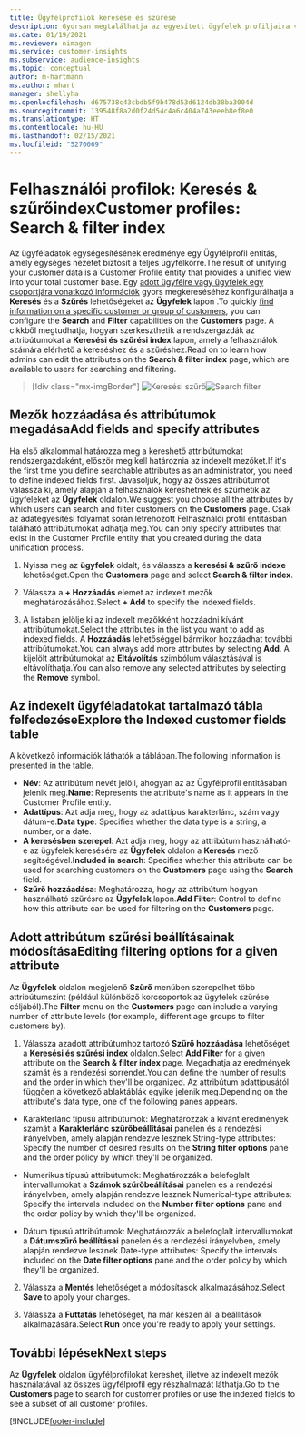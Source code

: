 ```yaml
---
title: Ügyfélprofilok keresése és szűrése
description: Gyorsan megtalálhatja az egyesített ügyfelek profiljaira vonatkozó információkat, és szűrhet a megadott attribútumokra.
ms.date: 01/19/2021
ms.reviewer: nimagen
ms.service: customer-insights
ms.subservice: audience-insights
ms.topic: conceptual
author: m-hartmann
ms.author: mhart
manager: shellyha
ms.openlocfilehash: d675738c43cbdb5f9b478d53d6124db38ba3004d
ms.sourcegitcommit: 139548f8a2d0f24d54c4a6c404a743eeeb8ef8e0
ms.translationtype: HT
ms.contentlocale: hu-HU
ms.lasthandoff: 02/15/2021
ms.locfileid: "5270069"
---
```

# <a name="customer-profiles-search--filter-index"></a><span data-ttu-id="00155-103">Felhasználói profilok: Keresés & szűrőindex</span><span class="sxs-lookup"><span data-stu-id="00155-103">Customer profiles: Search & filter index</span></span>

<span data-ttu-id="00155-104">Az ügyféladatok egységesítésének eredménye egy Ügyfélprofil entitás, amely egységes nézetet biztosít a teljes ügyfélkörre.</span><span class="sxs-lookup"><span data-stu-id="00155-104">The result of unifying your customer data is a Customer Profile entity that provides a unified view into your total customer base.</span></span> <span data-ttu-id="00155-105">Egy [adott ügyfélre vagy ügyfelek egy csoportjára vonatkozó információk](customer-profiles.md) gyors megkereséséhez konfigurálhatja a **Keresés** és a **Szűrés** lehetőségeket az **Ügyfelek** lapon .</span><span class="sxs-lookup"><span data-stu-id="00155-105">To quickly [find information on a specific customer or group of customers](customer-profiles.md), you can configure the **Search** and **Filter** capabilities on the **Customers** page.</span></span> <span data-ttu-id="00155-106">A cikkből megtudhatja, hogyan szerkeszthetik a rendszergazdák az attribútumokat a **Keresési és szűrési index** lapon, amely a felhasználók számára elérhető a kereséshez és a szűréshez.</span><span class="sxs-lookup"><span data-stu-id="00155-106">Read on to learn how admins can edit the attributes on the **Search & filter index** page, which are available to users for searching and filtering.</span></span>

> [!div class="mx-imgBorder"]
> <span data-ttu-id="00155-107">![Keresési szűrő](media/search-filter.png "Keresési szűrő")</span><span class="sxs-lookup"><span data-stu-id="00155-107">![Search filter](media/search-filter.png "Search filter")</span></span>

## <a name="add-fields-and-specify-attributes"></a><span data-ttu-id="00155-108">Mezők hozzáadása és attribútumok megadása</span><span class="sxs-lookup"><span data-stu-id="00155-108">Add fields and specify attributes</span></span>

<span data-ttu-id="00155-109">Ha első alkalommal határozza meg a kereshető attribútumokat rendszergazdaként, először meg kell határoznia az indexelt mezőket.</span><span class="sxs-lookup"><span data-stu-id="00155-109">If it's the first time you define searchable attributes as an administrator, you need to define indexed fields first.</span></span> <span data-ttu-id="00155-110">Javasoljuk, hogy az összes attribútumot válassza ki, amely alapján a felhasználók kereshetnek és szűrhetik az ügyfeleket az **Ügyfelek** oldalon.</span><span class="sxs-lookup"><span data-stu-id="00155-110">We suggest you choose all the attributes by which users can search and filter customers on the **Customers** page.</span></span> <span data-ttu-id="00155-111">Csak az adategyesítési folyamat során létrehozott Felhasználói profil entitásban található attribútumokat adhatja meg.</span><span class="sxs-lookup"><span data-stu-id="00155-111">You can only specify attributes that exist in the Customer Profile entity that you created during the data unification process.</span></span>

1. <span data-ttu-id="00155-112">Nyissa meg az **ügyfelek** oldalt, és válassza a **keresési & szűrő indexe** lehetőséget.</span><span class="sxs-lookup"><span data-stu-id="00155-112">Open the **Customers** page and select **Search & filter index**.</span></span>

2. <span data-ttu-id="00155-113">Válassza a **+ Hozzáadás** elemet az indexelt mezők meghatározásához.</span><span class="sxs-lookup"><span data-stu-id="00155-113">Select **+ Add** to specify the indexed fields.</span></span>

3. <span data-ttu-id="00155-114">A listában jelölje ki az indexelt mezőkként hozzáadni kívánt attribútumokat.</span><span class="sxs-lookup"><span data-stu-id="00155-114">Select the attributes in the list you want to add as indexed fields.</span></span> <span data-ttu-id="00155-115">A **Hozzáadás** lehetőséggel bármikor hozzáadhat további attribútumokat.</span><span class="sxs-lookup"><span data-stu-id="00155-115">You can always add more attributes by selecting **Add**.</span></span> <span data-ttu-id="00155-116">A kijelölt attribútumokat az **Eltávolítás** szimbólum választásával is eltávolíthatja.</span><span class="sxs-lookup"><span data-stu-id="00155-116">You can also remove any selected attributes by selecting the **Remove** symbol.</span></span>

## <a name="explore-the-indexed-customer-fields-table"></a><span data-ttu-id="00155-117">Az indexelt ügyféladatokat tartalmazó tábla felfedezése</span><span class="sxs-lookup"><span data-stu-id="00155-117">Explore the Indexed customer fields table</span></span>

<span data-ttu-id="00155-118">A következő információk láthatók a táblában.</span><span class="sxs-lookup"><span data-stu-id="00155-118">The following information is presented in the table.</span></span>

- <span data-ttu-id="00155-119">**Név**: Az attribútum nevét jelöli, ahogyan az az Ügyfélprofil entitásában jelenik meg.</span><span class="sxs-lookup"><span data-stu-id="00155-119">**Name**: Represents the attribute's name as it appears in the Customer Profile entity.</span></span>
- <span data-ttu-id="00155-120">**Adattípus**: Azt adja meg, hogy az adattípus karakterlánc, szám vagy dátum-e.</span><span class="sxs-lookup"><span data-stu-id="00155-120">**Data type**: Specifies whether the data type is a string, a number, or a date.</span></span>
- <span data-ttu-id="00155-121">**A keresésben szerepel**: Azt adja meg, hogy az attribútum használható-e az ügyfelek keresésére az **Ügyfelek** oldalon a **Keresés** mező segítségével.</span><span class="sxs-lookup"><span data-stu-id="00155-121">**Included in search**: Specifies whether this attribute can be used for searching customers on the **Customers** page using the **Search** field.</span></span>
- <span data-ttu-id="00155-122">**Szűrő hozzáadása**: Meghatározza, hogy az attribútum hogyan használható szűrésre az **Ügyfelek** lapon.</span><span class="sxs-lookup"><span data-stu-id="00155-122">**Add Filter**: Control to define how this attribute can be used for filtering on the **Customers** page.</span></span>

## <a name="editing-filtering-options-for-a-given-attribute"></a><span data-ttu-id="00155-123">Adott attribútum szűrési beállításainak módosítása</span><span class="sxs-lookup"><span data-stu-id="00155-123">Editing filtering options for a given attribute</span></span>

<span data-ttu-id="00155-124">Az **Ügyfelek** oldalon megjelenő **Szűrő** menüben szerepelhet több attribútumszint (például különböző korcsoportok az ügyfelek szűrése céljából).</span><span class="sxs-lookup"><span data-stu-id="00155-124">The **Filter** menu on the **Customers** page can include a varying number of attribute levels (for example, different age groups to filter customers by).</span></span>

1. <span data-ttu-id="00155-125">Válassza azadott attribútumhoz tartozó **Szűrő hozzáadása** lehetőséget a **Keresési és szűrési index** oldalon.</span><span class="sxs-lookup"><span data-stu-id="00155-125">Select **Add Filter** for a given attribute on the **Search & filter index** page.</span></span> <span data-ttu-id="00155-126">Megadhatja az eredmények számát és a rendezési sorrendet.</span><span class="sxs-lookup"><span data-stu-id="00155-126">You can define the number of results and the order in which they'll be organized.</span></span> <span data-ttu-id="00155-127">Az attribútum adattípusától függően a következő ablaktáblák egyike jelenik meg.</span><span class="sxs-lookup"><span data-stu-id="00155-127">Depending on the attribute's data type, one of the following panes appears.</span></span>

- <span data-ttu-id="00155-128">Karakterlánc típusú attribútumok: Meghatározzák a kívánt eredmények számát a **Karakterlánc szűrőbeállításai** panelen és a rendezési irányelvben, amely alapján rendezve lesznek.</span><span class="sxs-lookup"><span data-stu-id="00155-128">String-type attributes: Specify the number of desired results on the **String filter options** pane and the order policy by which they'll be organized.</span></span>

- <span data-ttu-id="00155-129">Numerikus típusú attribútumok: Meghatározzák a belefoglalt intervallumokat a **Számok szűrőbeállításai** panelen és a rendezési irányelvben, amely alapján rendezve lesznek.</span><span class="sxs-lookup"><span data-stu-id="00155-129">Numerical-type attributes: Specify the intervals included on the **Number filter options** pane and the order policy by which they'll be organized.</span></span>

- <span data-ttu-id="00155-130">Dátum típusú attribútumok: Meghatározzák a belefoglalt intervallumokat a **Dátumszűrő beállításai** panelen és a rendezési irányelvben, amely alapján rendezve lesznek.</span><span class="sxs-lookup"><span data-stu-id="00155-130">Date-type attributes:  Specify the intervals included on the **Date filter options** pane and the order policy by which they'll be organized.</span></span>

2. <span data-ttu-id="00155-131">Válassza a **Mentés** lehetőséget a módosítások alkalmazásához.</span><span class="sxs-lookup"><span data-stu-id="00155-131">Select **Save** to apply your changes.</span></span>

3. <span data-ttu-id="00155-132">Válassza a **Futtatás** lehetőséget, ha már készen áll a beállítások alkalmazására.</span><span class="sxs-lookup"><span data-stu-id="00155-132">Select **Run** once you're ready to apply your settings.</span></span>

## <a name="next-steps"></a><span data-ttu-id="00155-133">További lépések</span><span class="sxs-lookup"><span data-stu-id="00155-133">Next steps</span></span>

<span data-ttu-id="00155-134">Az **Ügyfelek** oldalon ügyfélprofilokat kereshet, illetve az indexelt mezők használatával az összes ügyfélprofil egy részhalmazát láthatja.</span><span class="sxs-lookup"><span data-stu-id="00155-134">Go to the **Customers** page to search for customer profiles or use the indexed fields to see a subset of all customer profiles.</span></span>


[!INCLUDE[footer-include](../includes/footer-banner.md)]